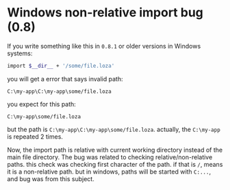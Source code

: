 # Windows non-relative import bug (0.8)
If you write something like this in `0.8.1` or older versions in Windows systems:

```bash
import $__dir__ + '/some/file.loza'
```

you will get a error that says invalid path:

```
C:\my-app\C:\my-app\some/file.loza
```

you expect for this path:

```
C:\my-app\some/file.loza
```

but the path is `C:\my-app\C:\my-app\some/file.loza`. actually, the `C:\my-app` is repeated 2 times.

Now, the import path is relative with current working directory instead of the main file directory.
The bug was related to checking relative/non-relative paths. this check was checking first
character of the path. if that is `/`, means it is a non-relative path. but in windows,
paths will be started with `C:...`, and bug was from this subject.
